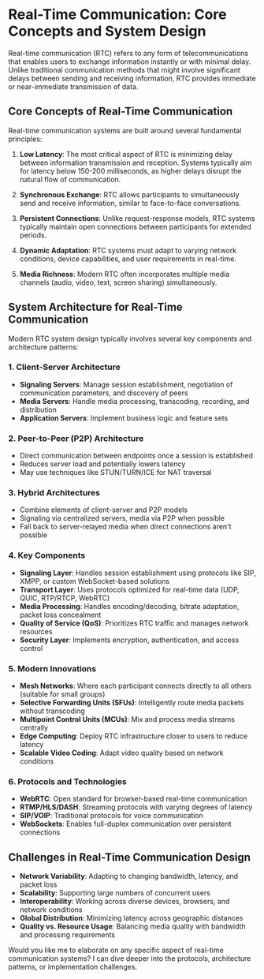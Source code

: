 # Real-Time Communication: Core Concepts and System Design

Real-time communication (RTC) refers to any form of telecommunications that enables users to exchange information instantly or with minimal delay. Unlike traditional communication methods that might involve significant delays between sending and receiving information, RTC provides immediate or near-immediate transmission of data.

## Core Concepts of Real-Time Communication

Real-time communication systems are built around several fundamental principles:

1. **Low Latency**: The most critical aspect of RTC is minimizing delay between information transmission and reception. Systems typically aim for latency below 150-200 milliseconds, as higher delays disrupt the natural flow of communication.

2. **Synchronous Exchange**: RTC allows participants to simultaneously send and receive information, similar to face-to-face conversations.

3. **Persistent Connections**: Unlike request-response models, RTC systems typically maintain open connections between participants for extended periods.

4. **Dynamic Adaptation**: RTC systems must adapt to varying network conditions, device capabilities, and user requirements in real-time.

5. **Media Richness**: Modern RTC often incorporates multiple media channels (audio, video, text, screen sharing) simultaneously.

## System Architecture for Real-Time Communication

Modern RTC system design typically involves several key components and architecture patterns:

### 1. Client-Server Architecture

- **Signaling Servers**: Manage session establishment, negotiation of communication parameters, and discovery of peers
- **Media Servers**: Handle media processing, transcoding, recording, and distribution
- **Application Servers**: Implement business logic and feature sets

### 2. Peer-to-Peer (P2P) Architecture

- Direct communication between endpoints once a session is established
- Reduces server load and potentially lowers latency
- May use techniques like STUN/TURN/ICE for NAT traversal

### 3. Hybrid Architectures

- Combine elements of client-server and P2P models
- Signaling via centralized servers, media via P2P when possible
- Fall back to server-relayed media when direct connections aren't possible

### 4. Key Components

- **Signaling Layer**: Handles session establishment using protocols like SIP, XMPP, or custom WebSocket-based solutions
- **Transport Layer**: Uses protocols optimized for real-time data (UDP, QUIC, RTP/RTCP, WebRTC)
- **Media Processing**: Handles encoding/decoding, bitrate adaptation, packet loss concealment
- **Quality of Service (QoS)**: Prioritizes RTC traffic and manages network resources
- **Security Layer**: Implements encryption, authentication, and access control

### 5. Modern Innovations

- **Mesh Networks**: Where each participant connects directly to all others (suitable for small groups)
- **Selective Forwarding Units (SFUs)**: Intelligently route media packets without transcoding
- **Multipoint Control Units (MCUs)**: Mix and process media streams centrally
- **Edge Computing**: Deploy RTC infrastructure closer to users to reduce latency
- **Scalable Video Coding**: Adapt video quality based on network conditions

### 6. Protocols and Technologies

- **WebRTC**: Open standard for browser-based real-time communication
- **RTMP/HLS/DASH**: Streaming protocols with varying degrees of latency
- **SIP/VOIP**: Traditional protocols for voice communication
- **WebSockets**: Enables full-duplex communication over persistent connections

## Challenges in Real-Time Communication Design

- **Network Variability**: Adapting to changing bandwidth, latency, and packet loss
- **Scalability**: Supporting large numbers of concurrent users
- **Interoperability**: Working across diverse devices, browsers, and network conditions
- **Global Distribution**: Minimizing latency across geographic distances
- **Quality vs. Resource Usage**: Balancing media quality with bandwidth and processing requirements

Would you like me to elaborate on any specific aspect of real-time communication systems? I can dive deeper into the protocols, architecture patterns, or implementation challenges.
